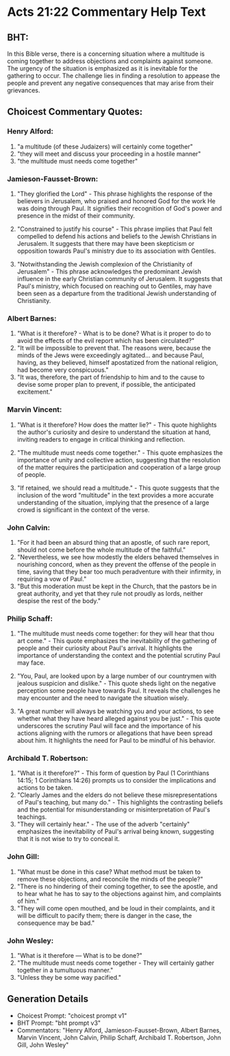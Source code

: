 # Acts 21:22 Commentary Help Text

## BHT:
In this Bible verse, there is a concerning situation where a multitude is coming together to address objections and complaints against someone. The urgency of the situation is emphasized as it is inevitable for the gathering to occur. The challenge lies in finding a resolution to appease the people and prevent any negative consequences that may arise from their grievances.

## Choicest Commentary Quotes:
### Henry Alford:
1. "a multitude (of these Judaizers) will certainly come together"
2. "they will meet and discuss your proceeding in a hostile manner"
3. "the multitude must needs come together"

### Jamieson-Fausset-Brown:
1. "They glorified the Lord" - This phrase highlights the response of the believers in Jerusalem, who praised and honored God for the work He was doing through Paul. It signifies their recognition of God's power and presence in the midst of their community.

2. "Constrained to justify his course" - This phrase implies that Paul felt compelled to defend his actions and beliefs to the Jewish Christians in Jerusalem. It suggests that there may have been skepticism or opposition towards Paul's ministry due to its association with Gentiles.

3. "Notwithstanding the Jewish complexion of the Christianity of Jerusalem" - This phrase acknowledges the predominant Jewish influence in the early Christian community of Jerusalem. It suggests that Paul's ministry, which focused on reaching out to Gentiles, may have been seen as a departure from the traditional Jewish understanding of Christianity.

### Albert Barnes:
1. "What is it therefore? - What is to be done? What is it proper to do to avoid the effects of the evil report which has been circulated?" 
2. "It will be impossible to prevent that. The reasons were, because the minds of the Jews were exceedingly agitated... and because Paul, having, as they believed, himself apostatized from the national religion, had become very conspicuous."
3. "It was, therefore, the part of friendship to him and to the cause to devise some proper plan to prevent, if possible, the anticipated excitement."

### Marvin Vincent:
1. "What is it therefore? How does the matter lie?" - This quote highlights the author's curiosity and desire to understand the situation at hand, inviting readers to engage in critical thinking and reflection.

2. "The multitude must needs come together." - This quote emphasizes the importance of unity and collective action, suggesting that the resolution of the matter requires the participation and cooperation of a large group of people.

3. "If retained, we should read a multitude." - This quote suggests that the inclusion of the word "multitude" in the text provides a more accurate understanding of the situation, implying that the presence of a large crowd is significant in the context of the verse.

### John Calvin:
1. "For it had been an absurd thing that an apostle, of such rare report, should not come before the whole multitude of the faithful." 
2. "Nevertheless, we see how modestly the elders behaved themselves in nourishing concord, when as they prevent the offense of the people in time, saving that they bear too much peradventure with their infirmity, in requiring a vow of Paul." 
3. "But this moderation must be kept in the Church, that the pastors be in great authority, and yet that they rule not proudly as lords, neither despise the rest of the body."

### Philip Schaff:
1. "The multitude must needs come together: for they will hear that thou art come." - This quote emphasizes the inevitability of the gathering of people and their curiosity about Paul's arrival. It highlights the importance of understanding the context and the potential scrutiny Paul may face.

2. "You, Paul, are looked upon by a large number of our countrymen with jealous suspicion and dislike." - This quote sheds light on the negative perception some people have towards Paul. It reveals the challenges he may encounter and the need to navigate the situation wisely.

3. "A great number will always be watching you and your actions, to see whether what they have heard alleged against you be just." - This quote underscores the scrutiny Paul will face and the importance of his actions aligning with the rumors or allegations that have been spread about him. It highlights the need for Paul to be mindful of his behavior.

### Archibald T. Robertson:
1. "What is it therefore?" - This form of question by Paul (1 Corinthians 14:15; 1 Corinthians 14:26) prompts us to consider the implications and actions to be taken.
2. "Clearly James and the elders do not believe these misrepresentations of Paul's teaching, but many do." - This highlights the contrasting beliefs and the potential for misunderstanding or misinterpretation of Paul's teachings.
3. "They will certainly hear." - The use of the adverb "certainly" emphasizes the inevitability of Paul's arrival being known, suggesting that it is not wise to try to conceal it.

### John Gill:
1. "What must be done in this case? What method must be taken to remove these objections, and reconcile the minds of the people?"
2. "There is no hindering of their coming together, to see the apostle, and to hear what he has to say to the objections against him, and complaints of him."
3. "They will come open mouthed, and be loud in their complaints, and it will be difficult to pacify them; there is danger in the case, the consequence may be bad."

### John Wesley:
1. "What is it therefore — What is to be done?"
2. "The multitude must needs come together - They will certainly gather together in a tumultuous manner."
3. "Unless they be some way pacified."


## Generation Details
- Choicest Prompt: "choicest prompt v1"
- BHT Prompt: "bht prompt v3"
- Commentators: "Henry Alford, Jamieson-Fausset-Brown, Albert Barnes, Marvin Vincent, John Calvin, Philip Schaff, Archibald T. Robertson, John Gill, John Wesley"
